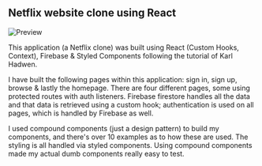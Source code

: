 ## Netflix website clone using React

![Preview](netflix-preview.png?raw=true)

This application (a Netflix clone) was built using React (Custom Hooks, Context), Firebase & Styled Components following the tutorial of Karl Hadwen. 

I have built the following pages within this application: sign in, sign up, browse & lastly the homepage. There are four different pages, some using protected routes with auth listeners. Firebase firestore handles all the data and that data is retrieved using a custom hook; authentication is used on all pages, which is handled by Firebase as well.

I used compound components (just a design pattern) to build my components, and there's over 10 examples as to how these are used. The styling is all handled via styled components. Using compound components made my actual dumb components really easy to test.



